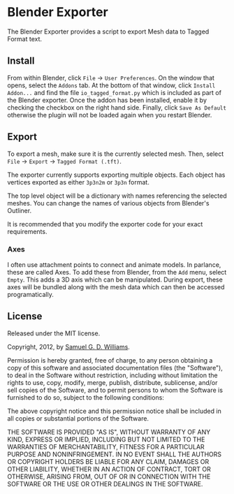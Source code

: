 Blender Exporter
================

The Blender Exporter provides a script to export Mesh data to Tagged Format text.

Install
-------

From within Blender, click `File` -> `User Preferences`. On the window that opens, select the `Addons` tab. At the bottom of that window, click `Install Addon...` and find the file `io_tagged_format.py` which is included as part of the Blender exporter. Once the addon has been installed, enable it by checking the checkbox on the right hand side. Finally, click `Save As Default` otherwise the plugin will not be loaded again when you restart Blender.

Export
------

To export a mesh, make sure it is the currently selected mesh. Then, select `File` -> `Export` -> `Tagged Format (.tft)`.

The exporter currently supports exporting multiple objects. Each object has vertices exported as either `3p3n2m` or `3p3n` format.

The top level object will be a dictionary with names referencing the selected meshes. You can change the names of various objects from Blender's Outliner.

It is recommended that you modify the exporter code for your exact requirements.

### Axes ###

I often use attachment points to connect and animate models. In parlance, these are called Axes. To add these from Blender, from the `Add` menu, select `Empty`. This adds a 3D axis which can be manipulated. During export, these axes will be bundled along with the mesh data which can then be accessed programatically.

## License

Released under the MIT license.

Copyright, 2012, by [Samuel G. D. Williams](http://www.codeotaku.com/samuel-williams).

Permission is hereby granted, free of charge, to any person obtaining a copy
of this software and associated documentation files (the "Software"), to deal
in the Software without restriction, including without limitation the rights
to use, copy, modify, merge, publish, distribute, sublicense, and/or sell
copies of the Software, and to permit persons to whom the Software is
furnished to do so, subject to the following conditions:

The above copyright notice and this permission notice shall be included in
all copies or substantial portions of the Software.

THE SOFTWARE IS PROVIDED "AS IS", WITHOUT WARRANTY OF ANY KIND, EXPRESS OR
IMPLIED, INCLUDING BUT NOT LIMITED TO THE WARRANTIES OF MERCHANTABILITY,
FITNESS FOR A PARTICULAR PURPOSE AND NONINFRINGEMENT. IN NO EVENT SHALL THE
AUTHORS OR COPYRIGHT HOLDERS BE LIABLE FOR ANY CLAIM, DAMAGES OR OTHER
LIABILITY, WHETHER IN AN ACTION OF CONTRACT, TORT OR OTHERWISE, ARISING FROM,
OUT OF OR IN CONNECTION WITH THE SOFTWARE OR THE USE OR OTHER DEALINGS IN
THE SOFTWARE.
